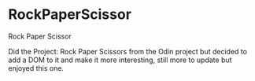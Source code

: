 # RockPaperScissor
Rock Paper Scissor


Did the Project: Rock Paper Scissors from the Odin project but decided to add a DOM to it and make it more interesting, still more to update but enjoyed this one.
